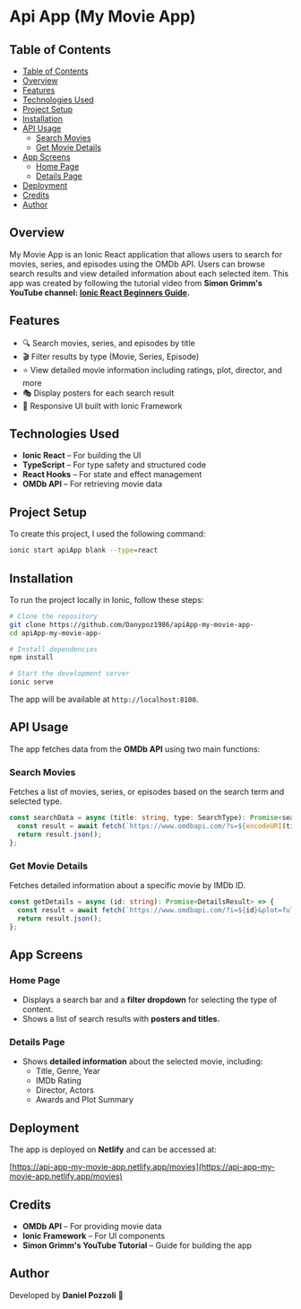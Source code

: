# Api App (My Movie App)

## Table of Contents
- [Table of Contents](#table-of-contents)
- [Overview](#overview)
- [Features](#features)
- [Technologies Used](#technologies-used)
- [Project Setup](#project-setup)
- [Installation](#installation)
- [API Usage](#api-usage)
  - [Search Movies](#search-movies)
  - [Get Movie Details](#get-movie-details)
- [App Screens](#app-screens)
  - [Home Page](#home-page)
  - [Details Page](#details-page)
- [Deployment](#deployment)
- [Credits](#credits)
- [Author](#author)


## Overview
My Movie App is an Ionic React application that allows users to search for movies, series, 
and episodes using the OMDb API. 
Users can browse search results and view detailed information about each selected item.
This app was created by following the tutorial video from **Simon Grimm's YouTube channel: 
[Ionic React Beginners Guide](https://www.youtube.com/watch?v=xn-qpnT2n3Q).**

## Features
- 🔍 Search movies, series, and episodes by title
- 🎬 Filter results by type (Movie, Series, Episode)
- ⭐ View detailed movie information including ratings, plot, director, and more
- 🎭 Display posters for each search result
- 📜 Responsive UI built with Ionic Framework
  
## Technologies Used
- **Ionic React** – For building the UI
- **TypeScript** – For type safety and structured code
- **React Hooks** – For state and effect management
- **OMDb API** – For retrieving movie data

## Project Setup
To create this project, I used the following command:
```bash
ionic start apiApp blank --type=react
```
## Installation
To run the project locally in Ionic, follow these steps:
```bash
# Clone the repository
git clone https://github.com/Danypoz1986/apiApp-my-movie-app-
cd apiApp-my-movie-app-

# Install dependencies
npm install

# Start the development server
ionic serve
```
The app will be available at `http://localhost:8100`.

## API Usage
The app fetches data from the **OMDb API** using two main functions:
### Search Movies
Fetches a list of movies, series, or episodes based on the search term and selected type.
```typescript
const searchData = async (title: string, type: SearchType): Promise<searchResult[] | searchError> => {
  const result = await fetch(`https://www.omdbapi.com/?s=${encodeURI(title)}&type=${type}&apikey=6d6d09e7`);
  return result.json();
};
```
### Get Movie Details
Fetches detailed information about a specific movie by IMDb ID.
```typescript
const getDetails = async (id: string): Promise<DetailsResult> => {
  const result = await fetch(`https://www.omdbapi.com/?i=${id}&plot=full&apikey=6d6d09e7`);
  return result.json();
};
```
## App Screens
### Home Page
- Displays a search bar and a **filter dropdown** for selecting the type of content.
- Shows a list of search results with **posters and titles.**

### Details Page
- Shows **detailed information** about the selected movie, including:    
    - Title, Genre, Year
    - IMDb Rating
    - Director, Actors
    - Awards and Plot Summary

## Deployment
The app is deployed on **Netlify** and can be accessed at:

[https://api-app-my-movie-app.netlify.app/movies](https://api-app-my-movie-app.netlify.app/movies)

## Credits
- **OMDb API** – For providing movie data
- **Ionic Framework** – For UI components
- **Simon Grimm's YouTube Tutorial** – Guide for building the app

## Author
Developed by **Daniel Pozzoli** 🚀

